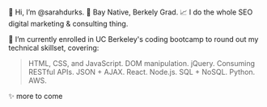 👋 Hi, I’m @sarahdurks. 
📍 Bay Native, Berkely Grad. 
📈 I do the whole SEO digital marketing & consulting thing. 

🌱 I’m currently enrolled in UC Berkeley's coding bootcamp to round out my technical skillset, covering:


> HTML, CSS, and JavaScript. 
> DOM manipulation. 
> jQuery. 
> Consuming RESTful APIs. 
> JSON + AJAX. 
> React. 
> Node.js. 
> SQL + NoSQL. 
> Python. 
> AWS. 

✨ more to come

